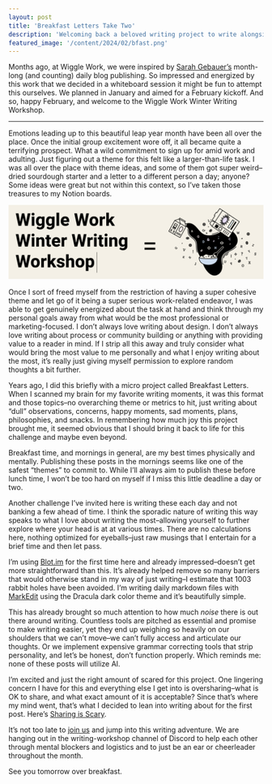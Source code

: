 ```yaml
---
layout: post
title: 'Breakfast Letters Take Two'
description: 'Welcoming back a beloved writing project to write alongside friends.'
featured_image: '/content/2024/02/bfast.png'
---
```

Months ago, at Wiggle Work, we were inspired by [Sarah Gebauer’s](https://www.sarahgebauer.com/) month-long (and counting) daily blog publishing. So impressed and energized by this work that we decided in a whiteboard session it might be fun to attempt this ourselves. We planned in January and aimed for a February kickoff. And so, happy February, and welcome to the Wiggle Work Winter Writing Workshop.  

<hr />

Emotions leading up to this beautiful leap year month have been all over the place. Once the initial group excitement wore off, it all became quite a terrifying prospect. What a wild commitment to sign up for amid work and adulting. Just figuring out a theme for this felt like a larger-than-life task. I was all over the place with theme ideas, and some of them got super weird–dried sourdough starter and a letter to a different person a day; anyone? Some ideas were great but not within this context, so I’ve taken those treasures to my Notion boards. 

![Wiggle Work Writing Challenge text plus breakfast letter graphic with alphabet cereal](/content/2024/02/bfast-ww.png)

Once I sort of freed myself from the restriction of having a super cohesive theme and let go of it being a super serious work-related endeavor, I was able to get genuinely energized about the task at hand and think through my personal goals away from what would be the most professional or marketing-focused. I don’t always love writing about design. I don’t always love writing about process or community building or anything with providing value to a reader in mind. If I strip all this away and truly consider what would bring the most value to me personally and what I enjoy writing about the most, it’s really just giving myself permission to explore random thoughts a bit further. 

Years ago, I did this briefly with a micro project called Breakfast Letters. When I scanned my brain for my favorite writing moments, it was this format and those topics–no overarching theme or metrics to hit, just writing about “dull” observations, concerns, happy moments, sad moments, plans, philosophies, and snacks. In remembering how much joy this project brought me, it seemed obvious that I should bring it back to life for this challenge and maybe even beyond.  

Breakfast time, and mornings in general, are my best times physically and mentally. Publishing these posts in the mornings seems like one of the safest “themes” to commit to. While I’ll always aim to publish these before lunch time, I won’t be too hard on myself if I miss this little deadline a day or two.

Another challenge I’ve invited here is writing these each day and not banking a few ahead of time. I think the sporadic nature of writing this way speaks to what I love about writing the most–allowing yourself to further explore where your head is at at various times. There are no calculations here, nothing optimized for eyeballs–just raw musings that I entertain for a brief time and then let pass. 

I’m using [Blot.im](https://blot.im/) for the first time here and already impressed–doesn’t get more straightforward than this. It’s already helped remove so many barriers that would otherwise stand in my way of just writing–I estimate that 1003 rabbit holes have been avoided. I’m writing daily markdown files with [MarkEdit](https://github.com/MarkEdit-app/MarkEdit) using the Dracula dark color theme and it’s beautifully simple. 

This has already brought so much attention to how much *noise* there is out there around writing. Countless tools are pitched as essential and promise to make writing easier, yet they end up weighing so heavily on our shoulders that we can’t move–we can’t fully access and articulate our thoughts. Or we implement expensive grammar correcting tools that strip personality, and let’s be honest, don’t function properly. Which reminds me: none of these posts will utilize AI.  

I’m excited and just the right amount of scared for this project. One lingering concern I have for this and everything else I get into is oversharing–what is OK to share, and what exact amount of it is acceptable? Since that’s where my mind went, that’s what I decided to lean into writing about for the first post. Here’s [Sharing is Scary](https://www.breakfastletters.com/sharing-is-scary). 

It’s not too late to [join us](https://wiggle.work/) and jump into this writing adventure. We are hanging out in the writing-workshop channel of Discord to help each other through mental blockers and logistics and to just be an ear or cheerleader throughout the month. 

See you tomorrow over breakfast.